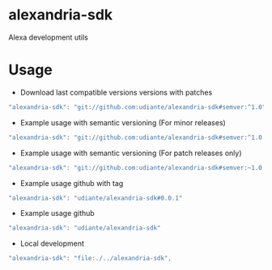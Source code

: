 # alexandria-sdk
Alexa development utils

# Usage

- Download last compatible versions versions with patches
```javascript
"alexandria-sdk": "git://github.com:udiante/alexandria-sdk#semver:^1.0"
```

- Example usage with semantic versioning (For minor releases)
```javascript
"alexandria-sdk": "git://github.com:udiante/alexandria-sdk#semver:^1.0.X"
```

- Example usage with semantic versioning (For patch releases only)
```javascript
"alexandria-sdk": "git://github.com:udiante/alexandria-sdk#semver:~1.0.0"
```

- Example usage github with tag
```javascript
"alexandria-sdk": "udiante/alexandria-sdk#0.0.1"
```

- Example usage github
```javascript
"alexandria-sdk": "udiante/alexandria-sdk"
```

- Local development
```javascript
"alexandria-sdk": "file:./../alexandria-sdk",
```